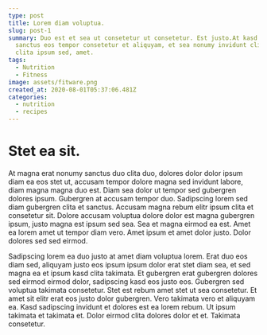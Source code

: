 ```yaml
---
type: post
title: Lorem diam voluptua.
slug: post-1
summary: Duo est et sea ut consetetur ut consetetur. Est justo.At kasd sit est
  sanctus eos tempor consetetur et aliquyam, et sea nonumy invidunt clita diam
  clita ipsum sed, amet.
tags:
  - Nutrition
  - Fitness
image: assets/fitware.png
created_at: 2020-08-01T05:37:06.481Z
categories:
  - nutrition
  - recipes
---
```


# Stet ea sit.

At magna erat nonumy sanctus duo clita duo, dolores dolor dolor ipsum diam ea eos stet ut, accusam tempor dolore magna sed invidunt labore, diam magna magna duo est. Diam sea dolor ut tempor sed gubergren dolores ipsum. Gubergren at accusam tempor duo. Sadipscing lorem sed diam gubergren clita et sanctus. Accusam magna rebum elitr ipsum clita et consetetur sit. Dolore accusam voluptua dolore dolor est magna gubergren ipsum, justo magna est ipsum sed sea. Sea et magna eirmod ea est. Amet ea lorem amet ut tempor diam vero. Amet ipsum et amet dolor justo. Dolor dolores sed sed eirmod.

Sadipscing lorem ea duo justo at amet diam voluptua lorem. Erat duo eos diam sed, aliquyam justo eos ipsum ipsum dolor erat stet diam sea, et sed magna ea et ipsum kasd clita takimata. Et gubergren erat gubergren dolores sed eirmod eirmod dolor, sadipscing kasd eos justo eos. Gubergren sed voluptua takimata consetetur. Stet est rebum amet stet ut sea consetetur. Et amet sit elitr erat eos justo dolor gubergren. Vero takimata vero et aliquyam ea. Kasd sadipscing invidunt et dolores est ea lorem rebum. Ut ipsum takimata et takimata et. Dolor eirmod clita dolores dolor et et. Takimata consetetur.